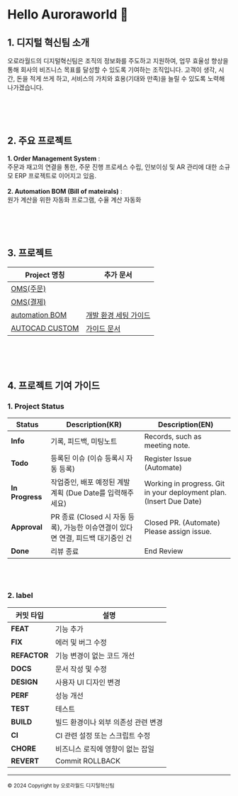 # Hello Auroraworld 👋
## 1. 디지털 혁신팀 소개
오로라월드의 디지털혁신팀은 조직의 정보화를 주도하고 지원하여, 업무 효율성 향상을 통해 회사의 비즈니스 목표를 달성할 수 있도록 기여하는 조직입니다. 
고객이 생각, 시간, 돈을 적게 쓰게 하고, 서비스의 가치와 효용(기대와 만족)을 늘릴 수 있도록 노력해 나가겠습니다.

<br><br><br>
   
## 2. 주요 프로젝트
**1. Order Management System** : <br>
주문과 재고의 연결을 통한, 주문 진행 프로세스 수립, 인보이싱 및 AR 관리에 대한 소규모 ERP 프로젝트로 이어지고 있음. <br><br>
**2. Automation BOM (Bill of mateirals)** : <br> 원가 계산을 위한 자동화 프로그램, 수율 계산 자동화

<br><br><br>
 
## 3. 프로젝트

| Project 명칭 | 추가 문서 |
| ------------ | --------- |
| [OMS(주문)](https://github.com/Auroraworld-IT/goms) <br>| |
| [OMS(결제)](https://github.com/Auroraworld-IT/goms_invoice)| |
| [automation BOM](https://github.com/Auroraworld-IT/automation-bom) | [개발 환경 세팅 가이드](https://github.com/Auroraworld-IT/automation-bom/blob/main/README.md) |
| [AUTOCAD CUSTOM](https://github.com/Auroraworld-IT/autocad_design) | [가이드 문서](https://github.com/Auroraworld-IT/autocad_design/blob/main/README.md) |

<br><br><br>

## 4. 프로젝트 기여 가이드
### 1. Project Status  

| Status | Description(KR) | Description(EN) |
| -------- | ------- | ------- |
| **Info** | 기록, 피드백, 미팅노트 | Records, such as meeting note. |
| **Todo** | 등록된 이슈 (이슈 등록시 자동 등록) | Register Issue (Automate) |
| **In Progress** | 작업중인, 배포 예정된 계발 계획 (Due Date를 입력해주세요) | Working in progress. Git in your deployment plan. (Insert Due Date) |
| **Approval** | PR 종료 (Closed 시 자동 등록), 가능한 이슈연결이 있다면 연결, 피드백 대기중인 건 | Closed PR. (Automate) Please assign issue. |
| **Done** | 리뷰 종료 | End Review |

<br><br>
### 2. label
| 커밋 타입  | 설명                                       |
|------------|--------------------------------------------|
| **FEAT**   | 기능 추가                                  |
| **FIX**    | 에러 및 버그 수정                          |
| **REFACTOR**| 기능 변경이 없는 코드 개선                |
| **DOCS**   | 문서 작성 및 수정                          |
| **DESIGN**  | 사용자 UI 디자인 변경                      |
| **PERF**   | 성능 개선                                  |
| **TEST**   | 테스트                                     |
| **BUILD**  | 빌드 환경이나 외부 의존성 관련 변경         |
| **CI**     | CI 관련 설정 또는 스크립트 수정             |
| **CHORE**  | 비즈니스 로직에 영향이 없는 잡일           |
| **REVERT** | Commit ROLLBACK                            |


---
<small>© 2024 Copyright by 오로라월드 디지털혁신팀</small>

<!--


**Here are some ideas to get you started:**

🙋‍♀️ A short introduction - what is your organization all about?
🌈 Contribution guidelines - how can the community get involved?
👩‍💻 Useful resources - where can the community find your docs? Is there anything else the community should know?
🍿 Fun facts - what does your team eat for breakfast?
🧙 Remember, you can do mighty things with the power of [Markdown](https://docs.github.com/github/writing-on-github/getting-started-with-writing-and-formatting-on-github/basic-writing-and-formatting-syntax)
-->
